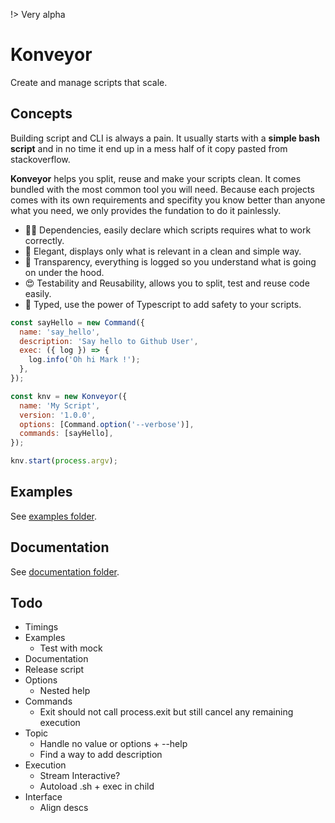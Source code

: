!> Very alpha

# Konveyor

Create and manage scripts that scale.

## Concepts

Building script and CLI is always a pain. It usually starts with a **simple bash script** and in no time it end up in a mess half of it copy pasted from stackoverflow.

**Konveyor** helps you split, reuse and make your scripts clean. It comes bundled with the most common tool you will need.
Because each projects comes with its own requirements and specifity you know better than anyone what you need, we only provides the fundation to do it painlessly.

- 👨‍👦 Dependencies, easily declare which scripts requires what to work correctly.
- 💅 Elegant, displays only what is relevant in a clean and simple way.
- 👀 Transparency, everything is logged so you understand what is going on under the hood.
- 😍 Testability and Reusability, allows you to split, test and reuse code easily.
- 🚀 Typed, use the power of Typescript to add safety to your scripts.

```javascript
const sayHello = new Command({
  name: 'say_hello',
  description: 'Say hello to Github User',
  exec: ({ log }) => {
    log.info('Oh hi Mark !');
  },
});

const knv = new Konveyor({
  name: 'My Script',
  version: '1.0.0',
  options: [Command.option('--verbose')],
  commands: [sayHello],
});

knv.start(process.argv);
```

## Examples

See [examples folder](./examples/).

## Documentation

See [documentation folder](./docs/).

## Todo

- Timings
- Examples
  - Test with mock
- Documentation
- Release script
- Options
  - Nested help
- Commands
  - Exit should not call process.exit but still cancel any remaining execution
- Topic
  - Handle no value or options + --help
  - Find a way to add description
- Execution
  - Stream Interactive?
  - Autoload .sh + exec in child
- Interface
  - Align descs
